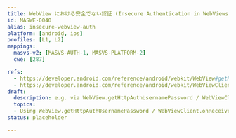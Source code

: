 ```yaml
---
title: WebView における安全でない認証 (Insecure Authentication in WebViews)
id: MASWE-0040
alias: insecure-webview-auth
platform: [android, ios]
profiles: [L1, L2]
mappings:
  masvs-v2: [MASVS-AUTH-1, MASVS-PLATFORM-2]
  cwe: [287]

refs:
  - https://developer.android.com/reference/android/webkit/WebView#getHttpAuthUsernamePassword(java.lang.String,%20java.lang.String)
  - https://developer.android.com/reference/android/webkit/WebViewClient#onReceivedHttpAuthRequest(android.webkit.WebView,%20android.webkit.HttpAuthHandler,%20java.lang.String,%20java.lang.String)
draft:
  description: e.g. via WebView.getHttpAuthUsernamePassword / WebViewClient.onReceivedHttpAuthRequest
  topics:
  - Using WebView.getHttpAuthUsernamePassword / WebViewClient.onReceivedHttpAuthRequest
status: placeholder

---
```


